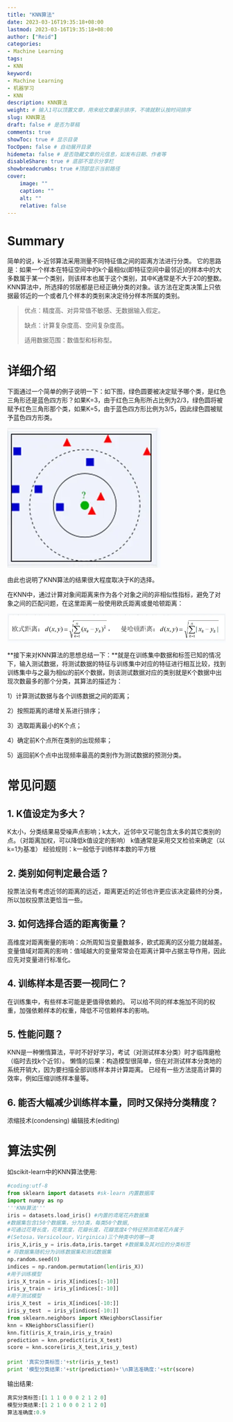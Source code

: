 ```yaml
---
title: "KNN算法"
date: 2023-03-16T19:35:18+08:00
lastmod: 2023-03-16T19:35:18+08:00
author: ["Reid"]
categories: 
- Machine Learning
tags: 
- KNN
keyword:
- Machine Learning
- 机器学习
- KNN
description: KNN算法
weight: # 输入1可以顶置文章，用来给文章展示排序，不填就默认按时间排序
slug: KNN算法
draft: false # 是否为草稿
comments: true
showToc: true # 显示目录
TocOpen: false # 自动展开目录
hidemeta: false # 是否隐藏文章的元信息，如发布日期、作者等
disableShare: true # 底部不显示分享栏
showbreadcrumbs: true #顶部显示当前路径
cover:
    image: ""
    caption: ""
    alt: ""
    relative: false
---
```


# Summary

简单的说，k-近邻算法采用测量不同特征值之间的距离方法进行分类。 它的思路是：如果一个样本在特征空间中的k个最相似(即特征空间中最邻近)的样本中的大多数属于某一个类别，则该样本也属于这个类别，其中K通常是不大于20的整数。KNN算法中，所选择的邻居都是已经正确分类的对象。该方法在定类决策上只依据最邻近的一个或者几个样本的类别来决定待分样本所属的类别。 

> 优点：精度高、对异常值不敏感、无数据输入假定。
>
> 缺点：计算复杂度高、空间复杂度高。
>
> 适用数据范围：数值型和标称型。

# 详细介绍

下面通过一个简单的例子说明一下：如下图，绿色圆要被决定赋予哪个类，是红色三角形还是蓝色四方形？如果K=3，由于红色三角形所占比例为2/3，绿色圆将被赋予红色三角形那个类，如果K=5，由于蓝色四方形比例为3/5，因此绿色圆被赋予蓝色四方形类。

![img](https://raw.githubusercontent.com/Reid00/image-host/main/20220607/image.70ipeauyubc0.webp) 

由此也说明了KNN算法的结果很大程度取决于K的选择。

在KNN中，通过计算对象间距离来作为各个对象之间的非相似性指标，避免了对象之间的匹配问题，在这里距离一般使用欧氏距离或曼哈顿距离：

![img](https://raw.githubusercontent.com/Reid00/image-host/main/20220607/image.24oujnvo6ucg.webp)

**接下来对KNN算法的思想总结一下：**就是在训练集中数据和标签已知的情况下，输入测试数据，将测试数据的特征与训练集中对应的特征进行相互比较，找到训练集中与之最为相似的前K个数据，则该测试数据对应的类别就是K个数据中出现次数最多的那个分类，其算法的描述为：

1）计算测试数据与各个训练数据之间的距离；

2）按照距离的递增关系进行排序；

3）选取距离最小的K个点；

4）确定前K个点所在类别的出现频率；

5）返回前K个点中出现频率最高的类别作为测试数据的预测分类。

# 常见问题

## 1. K值设定为多大？ 

 K太小，分类结果易受噪声点影响；k太大，近邻中又可能包含太多的其它类别的点。（对距离加权，可以降低k值设定的影响）
k值通常是采用交叉检验来确定（以k=1为基准）
经验规则：k一般低于训练样本数的平方根 

## 2. 类别如何判定最合适？ 

 投票法没有考虑近邻的距离的远近，距离更近的近邻也许更应该决定最终的分类，所以加权投票法更恰当一些。 

## 3. 如何选择合适的距离衡量？ 

 高维度对距离衡量的影响：众所周知当变量数越多，欧式距离的区分能力就越差。
变量值域对距离的影响：值域越大的变量常常会在距离计算中占据主导作用，因此应先对变量进行标准化。 

## 4. 训练样本是否要一视同仁？ 

 在训练集中，有些样本可能是更值得依赖的。
可以给不同的样本施加不同的权重，加强依赖样本的权重，降低不可信赖样本的影响。 

## 5. 性能问题？ 

 KNN是一种懒惰算法，平时不好好学习，考试（对测试样本分类）时才临阵磨枪（临时去找k个近邻）。
懒惰的后果：构造模型很简单，但在对测试样本分类地的系统开销大，因为要扫描全部训练样本并计算距离。
已经有一些方法提高计算的效率，例如压缩训练样本量等。 

## 6. 能否大幅减少训练样本量，同时又保持分类精度？ 

浓缩技术(condensing)
编辑技术(editing)

# 算法实例

如scikit-learn中的KNN算法使用:

```python
#coding:utf-8
from sklearn import datasets #sk-learn 内置数据库
import numpy as np
'''KNN算法'''
iris = datasets.load_iris() #内置的鸢尾花卉数据集
#数据集包含150个数据集，分为3类，每类50个数据,
#可通过花萼长度，花萼宽度，花瓣长度，花瓣宽度4个特征预测鸢尾花卉属于
#(Setosa，Versicolour，Virginica)三个种类中的哪一类
iris_X,iris_y = iris.data,iris.target #数据集及其对应的分类标签
# 将数据集随机分为训练数据集和测试数据集
np.random.seed(0)
indices = np.random.permutation(len(iris_X))
#用于训练模型
iris_X_train = iris_X[indices[:-10]]
iris_y_train = iris_y[indices[:-10]]
#用于测试模型
iris_X_test  = iris_X[indices[-10:]]
iris_y_test  = iris_y[indices[-10:]]
from sklearn.neighbors import KNeighborsClassifier
knn = KNeighborsClassifier()
knn.fit(iris_X_train,iris_y_train)
prediction = knn.predict(iris_X_test)
score = knn.score(iris_X_test,iris_y_test)

print '真实分类标签:'+str(iris_y_test)
print '模型分类结果:'+str(prediction)+'\n算法准确度:'+str(score)
```



 输出结果: 

```python
真实分类标签:[1 1 1 0 0 0 2 1 2 0]
模型分类结果:[1 2 1 0 0 0 2 1 2 0]
算法准确度:0.9
```